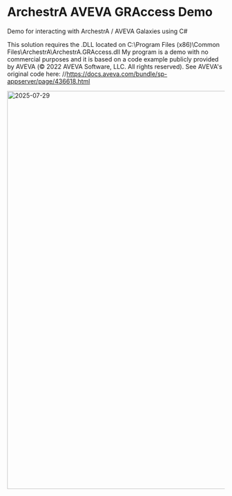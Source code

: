 # ArchestrA AVEVA GRAccess Demo
Demo for interacting with ArchestrA / AVEVA Galaxies using C#

This solution requires the .DLL located on C:\Program Files (x86)\Common Files\ArchestrA\ArchestrA.GRAccess.dll 
My program is a demo with no commercial purposes and it is based on a code example publicly provided by AVEVA (© 2022 AVEVA Software, LLC. All rights reserved).
See AVEVA's original code here: //https://docs.aveva.com/bundle/sp-appserver/page/436618.html


<img width="1146" height="922" alt="2025-07-29" src="https://github.com/user-attachments/assets/22a52dba-8321-4a6c-8119-ac9cb8b0fc12" />
